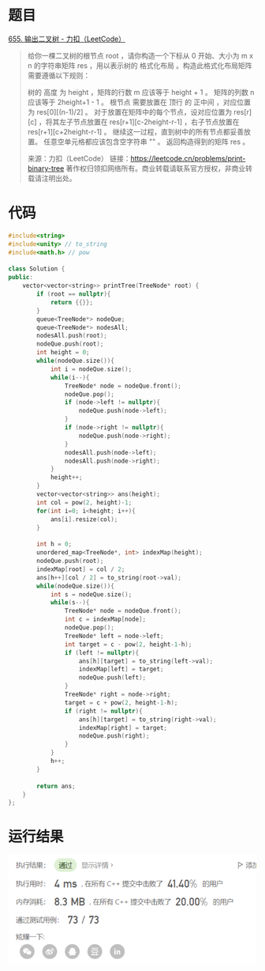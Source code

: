# 题目

[655. 输出二叉树 - 力扣（LeetCode）](https://leetcode.cn/problems/print-binary-tree/)

> 给你一棵二叉树的根节点 root ，请你构造一个下标从 0 开始、大小为 m x n 的字符串矩阵 res ，用以表示树的 格式化布局 。构造此格式化布局矩阵需要遵循以下规则：
>
> 树的 高度 为 height ，矩阵的行数 m 应该等于 height + 1 。
> 矩阵的列数 n 应该等于 2height+1 - 1 。
> 根节点 需要放置在 顶行 的 正中间 ，对应位置为 res[0][(n-1)/2] 。
> 对于放置在矩阵中的每个节点，设对应位置为 res[r][c] ，将其左子节点放置在 res[r+1][c-2height-r-1] ，右子节点放置在 res[r+1][c+2height-r-1] 。
> 继续这一过程，直到树中的所有节点都妥善放置。
> 任意空单元格都应该包含空字符串 "" 。
> 返回构造得到的矩阵 res 。
>
> 来源：力扣（LeetCode）
> 链接：https://leetcode.cn/problems/print-binary-tree
> 著作权归领扣网络所有。商业转载请联系官方授权，非商业转载请注明出处。

# 代码

```c++
#include<string>
#include<unity> // to_string
#include<math.h> // pow

class Solution {
public:
    vector<vector<string>> printTree(TreeNode* root) {
        if (root == nullptr){
            return {{}};
        }
        queue<TreeNode*> nodeQue;
        queue<TreeNode*> nodesAll;
        nodesAll.push(root);
        nodeQue.push(root);
        int height = 0;
        while(nodeQue.size()){
            int i = nodeQue.size();
            while(i--){
                TreeNode* node = nodeQue.front();
                nodeQue.pop();
                if (node->left != nullptr){
                    nodeQue.push(node->left);
                }
                if (node->right != nullptr){
                    nodeQue.push(node->right); 
                }
                nodesAll.push(node->left);
                nodesAll.push(node->right);
            }
            height++;
        }
        vector<vector<string>> ans(height);
        int col = pow(2, height)-1;
        for(int i=0; i<height; i++){
            ans[i].resize(col);
        }

        int h = 0;
        unordered_map<TreeNode*, int> indexMap(height);
        nodeQue.push(root);
        indexMap[root] = col / 2;
        ans[h++][col / 2] = to_string(root->val);
        while(nodeQue.size()){
            int s = nodeQue.size();
            while(s--){
                TreeNode* node = nodeQue.front();
                int c = indexMap[node];
                nodeQue.pop();
                TreeNode* left = node->left;
                int target = c - pow(2, height-1-h);
                if (left != nullptr){
                    ans[h][target] = to_string(left->val);
                    indexMap[left] = target;
                    nodeQue.push(left);
                }
                TreeNode* right = node->right;
                target = c + pow(2, height-1-h);
                if (right != nullptr){
                    ans[h][target] = to_string(right->val);
                    indexMap[right] = target;
                    nodeQue.push(right);
                }
            }
            h++;
        }

        return ans;
    }
};

```

# 运行结果

![image-20220822171454167](assets/image-20220822171454167.png)